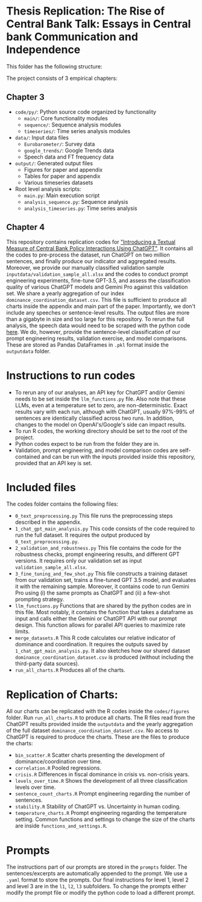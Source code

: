 # Thesis Replication: The Rise of Central Bank Talk: Essays in Central bank Communication and Independence

This folder has the following structure:

The project consists of 3 empirical chapters:

## Chapter 3
- `code/py/`: Python source code organized by functionality
  - `main/`: Core functionality modules
  - `sequence/`: Sequence analysis modules  
  - `timeseries/`: Time series analysis modules
- `data/`: Input data files
  - `Eurobarometer/`: Survey data
  - `google_trends/`: Google Trends data
  - Speech data and FT frequency data
- `output/`: Generated output files
  - Figures for paper and appendix
  - Tables for paper and appendix  
  - Various timeseries datasets
- Root level analysis scripts:
  - `main.py`: Main execution script
  - `analysis_sequence.py`: Sequence analysis
  - `analysis_timeseries.py`: Time series analysis


## Chapter 4
This repository contains replication codes for ["Introducing a Textual Measure of Central Bank Policy Interactions Using ChatGPT"](https://osf.io/preprints/socarxiv/78wnp).
It contains all the codes to pre-process the dataset, run ChatGPT on two million sentences, and finally produce our indicator and aggregated results.
Moreover, we provide our manually classified validation sample `inputdata/validation_sample_all.xlsx` and the codes to conduct prompt engineering experiments, fine-tune GPT-3.5, and assess the classification quality of various ChatGPT models and Gemini Pro against this validation set.
We share a yearly aggregation of our index `dominance_coordination_dataset.csv`. This file is sufficient to produce all charts inside the appendix and main part of the paper. Importantly, we don't include any speeches or sentence-level results. The output files are more than a gigabyte in size and too large for this repository. To rerun the full analysis, the speech data would need to be scraped with the python code [here](https://github.com/HanssonMagnus/scrape_bis). We do, however, provide the sentence-level classification of our prompt engineering results, validation exercise, and model comparisons. These are stored as Pandas DataFrames in `.pkl` format inside the `outputdata` folder.

# Instructions to run codes
- To rerun any of our analyses, an API key for ChatGPT and/or Gemini needs to be set inside the `llm_functions.py` file. Also note that these LLMs, even at a temperature set to zero, are non-deterministic. Exact results vary with each run, although with ChatGPT, usually 97%-99% of sentences are identically classified across two runs. In addition, changes to the model on OpenAI's/Google's side can impact results.
- To run R codes, the working directory should be set to the root of the project.
- Python codes expect to be run from the folder they are in.
- Validation, prompt engineering, and model comparison codes are self-contained and can be run with the inputs provided inside this repository, provided that an API key is set.

# Included files
The codes folder contains the following files:
- `0_text_preprocessing.py` This file runs the preprocessing steps described in the appendix.
- `1_chat_gpt_main_analysis.py` This code consists of the code required to run the full dataset. It requires the output produced by `0_text_preprocessing.py`.
- `2_validation_and_robustness.py` This file contains the code for the robustness checks, prompt engineering results, and different GPT versions. It requires only our validation set as input `validation_sample_all.xlsx`.
- `3_fine_tuning_and_few_shot.py` This file constructs a training dataset from our validation set, trains a fine-tuned GPT 3.5 model, and evaluates it with the remaining sample. Moreover, it contains code to run Gemini Pro using (i) the same prompts as ChatGPT and (ii) a few-shot prompting strategy.
- `llm_functions.py` Functions that are shared by the python codes are in this file. Most notably, it contains the function that takes a dataframe as input and calls either the Gemini or ChatGPT API with our prompt design. This function allows for parallel API queries to maximize rate limits.
- `merge_datasets.R` This R code calculates our relative indicator of dominance and coordination. It requires the outputs saved by `1_chat_gpt_main_analysis.py`. It also sketches how our shared dataset `dominance_coordination_dataset.csv` is produced (without including the third-party data sources).
- `run_all_charts.R` Produces all of the charts.

# Replication of Charts:
All our charts can be replicated with the R codes inside the `codes/figures` folder. Run `run_all_charts.R` to produce all charts. The R files read from the ChatGPT results provided inside the `outputdata` and the yearly aggregation of the full dataset `dominance_coordination_dataset.csv`. No access to ChatGPT is required to produce the charts. These are the files to produce the charts:
- `bin_scatter.R` Scatter charts presenting the development of dominance/coordination over time.
- `correlation.R` Pooled regressions.
- `crisis.R` Differences in fiscal dominance in crisis vs. non-crisis years.
- `levels_over_time.R` Shows the development of all three classification levels over time.
- `sentence_count_charts.R` Prompt engineering regarding the number of sentences.
- `stability.R` Stability of ChatGPT vs. Uncertainty in human coding.
- `temperature_charts.R` Prompt engineering regarding the temperature setting.
Common functions and settings to change the size of the charts are inside `functions_and_settings.R`.

# Prompts
The instructions part of our prompts are stored in the `prompts` folder. The sentences/excerpts are automatically appended to the prompt. We use a `.yaml` format to store the prompts. Our final instructions for level 1, level 2 and level 3 are in the `l1`, `l2`, `l3` subfolders. To change the prompts either modify the prompt file or modify the python code to load a different prompt.